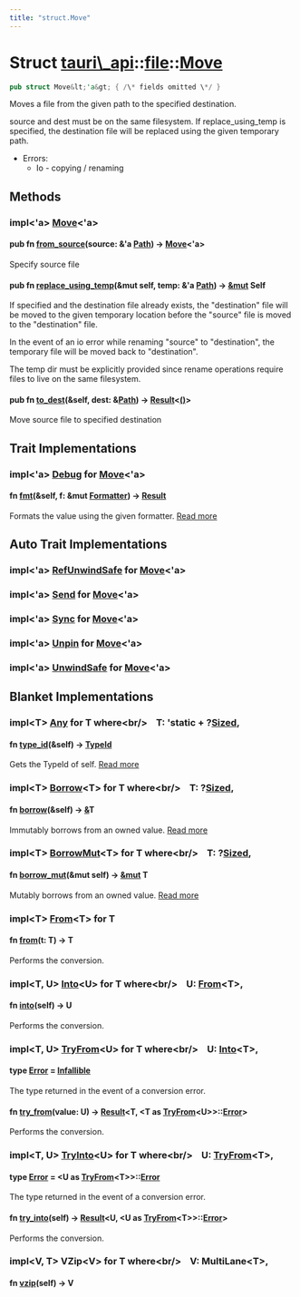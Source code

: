```yaml
---
title: "struct.Move"
---
```


Struct [tauri\\\_api](/api/rust/tauri\_api/../index.html)::[file](/api/rust/tauri\_api/index.html)::[Move](/api/rust/tauri\_api/)
=================================================================================================================================

```rust
pub struct Move&lt;'a&gt; { /\* fields omitted \*/ }
```

Moves a file from the given path to the specified destination.

<span>source</span> and <span>dest</span> must be on the same filesystem. If <span>replace\_using\_temp</span> is specified, the destination file will be replaced using the given temporary path.

*   Errors:
    *   Io - copying / renaming

Methods
-------

### <span>impl&lt;'a&gt; [Move](/api/rust/tauri\_api/../../tauri\_api/file/struct.Move.html "struct tauri\_api::file::Move")&lt;'a&gt;</span>

#### <span>pub fn [from\_source](/api/rust/tauri\_api/about:blank#method.from\_source)(source: &'a [Path](https://doc.rust-lang.org/nightly/std/path/struct.Path.html "struct std::path::Path")) -&gt; [Move](/api/rust/tauri\_api/../../tauri\_api/file/struct.Move.html "struct tauri\_api::file::Move")&lt;'a&gt;</span>

Specify source file

#### <span>pub fn [replace\_using\_temp](/api/rust/tauri\_api/about:blank#method.replace\_using\_temp)(&mut self, temp: &'a [Path](https://doc.rust-lang.org/nightly/std/path/struct.Path.html "struct std::path::Path")) -&gt; [&mut](https://doc.rust-lang.org/nightly/std/primitive.reference.html) Self</span>

If specified and the destination file already exists, the "destination" file will be moved to the given temporary location before the "source" file is moved to the "destination" file.

In the event of an <span>io</span> error while renaming "source" to "destination", the temporary file will be moved back to "destination".

The <span>temp</span> dir must be explicitly provided since <span>rename</span> operations require files to live on the same filesystem.

#### <span>pub fn [to\_dest](/api/rust/tauri\_api/about:blank#method.to\_dest)(&self, dest: &[Path](https://doc.rust-lang.org/nightly/std/path/struct.Path.html "struct std::path::Path")) -&gt; [Result](/api/rust/tauri\_api/../../tauri\_api/type.Result.html "type tauri\_api::Result")&lt;[()](https://doc.rust-lang.org/nightly/std/primitive.unit.html)&gt;</span>

Move source file to specified destination

Trait Implementations
---------------------

### <span>impl&lt;'a&gt; [Debug](https://doc.rust-lang.org/nightly/core/fmt/trait.Debug.html "trait core::fmt::Debug") for [Move](/api/rust/tauri\_api/../../tauri\_api/file/struct.Move.html "struct tauri\_api::file::Move")&lt;'a&gt;</span>

#### <span>fn [fmt](https://doc.rust-lang.org/nightly/core/fmt/trait.Debug.html#tymethod.fmt)(&self, f: &mut [Formatter](https://doc.rust-lang.org/nightly/core/fmt/struct.Formatter.html "struct core::fmt::Formatter")) -&gt; [Result](https://doc.rust-lang.org/nightly/core/fmt/type.Result.html "type core::fmt::Result")</span>

Formats the value using the given formatter. [Read more](https://doc.rust-lang.org/nightly/core/fmt/trait.Debug.html#tymethod.fmt)

Auto Trait Implementations
--------------------------

### <span>impl&lt;'a&gt; [RefUnwindSafe](https://doc.rust-lang.org/nightly/std/panic/trait.RefUnwindSafe.html "trait std::panic::RefUnwindSafe") for [Move](/api/rust/tauri\_api/../../tauri\_api/file/struct.Move.html "struct tauri\_api::file::Move")&lt;'a&gt;</span>

### <span>impl&lt;'a&gt; [Send](https://doc.rust-lang.org/nightly/core/marker/trait.Send.html "trait core::marker::Send") for [Move](/api/rust/tauri\_api/../../tauri\_api/file/struct.Move.html "struct tauri\_api::file::Move")&lt;'a&gt;</span>

### <span>impl&lt;'a&gt; [Sync](https://doc.rust-lang.org/nightly/core/marker/trait.Sync.html "trait core::marker::Sync") for [Move](/api/rust/tauri\_api/../../tauri\_api/file/struct.Move.html "struct tauri\_api::file::Move")&lt;'a&gt;</span>

### <span>impl&lt;'a&gt; [Unpin](https://doc.rust-lang.org/nightly/core/marker/trait.Unpin.html "trait core::marker::Unpin") for [Move](/api/rust/tauri\_api/../../tauri\_api/file/struct.Move.html "struct tauri\_api::file::Move")&lt;'a&gt;</span>

### <span>impl&lt;'a&gt; [UnwindSafe](https://doc.rust-lang.org/nightly/std/panic/trait.UnwindSafe.html "trait std::panic::UnwindSafe") for [Move](/api/rust/tauri\_api/../../tauri\_api/file/struct.Move.html "struct tauri\_api::file::Move")&lt;'a&gt;</span>

Blanket Implementations
-----------------------

### <span>impl&lt;T&gt; [Any](https://doc.rust-lang.org/nightly/core/any/trait.Any.html "trait core::any::Any") for T where&lt;br/&gt;    T: 'static + ?[Sized](https://doc.rust-lang.org/nightly/core/marker/trait.Sized.html "trait core::marker::Sized"),</span> 

#### <span>fn [type\_id](https://doc.rust-lang.org/nightly/core/any/trait.Any.html#tymethod.type\_id)(&self) -&gt; [TypeId](https://doc.rust-lang.org/nightly/core/any/struct.TypeId.html "struct core::any::TypeId")</span>

Gets the <span>TypeId</span> of <span>self</span>. [Read more](https://doc.rust-lang.org/nightly/core/any/trait.Any.html#tymethod.type\_id)

### <span>impl&lt;T&gt; [Borrow](https://doc.rust-lang.org/nightly/core/borrow/trait.Borrow.html "trait core::borrow::Borrow")&lt;T&gt; for T where&lt;br/&gt;    T: ?[Sized](https://doc.rust-lang.org/nightly/core/marker/trait.Sized.html "trait core::marker::Sized"),</span> 

#### <span>fn [borrow](https://doc.rust-lang.org/nightly/core/borrow/trait.Borrow.html#tymethod.borrow)(&self) -&gt; [&](https://doc.rust-lang.org/nightly/std/primitive.reference.html)T</span>

Immutably borrows from an owned value. [Read more](https://doc.rust-lang.org/nightly/core/borrow/trait.Borrow.html#tymethod.borrow)

### <span>impl&lt;T&gt; [BorrowMut](https://doc.rust-lang.org/nightly/core/borrow/trait.BorrowMut.html "trait core::borrow::BorrowMut")&lt;T&gt; for T where&lt;br/&gt;    T: ?[Sized](https://doc.rust-lang.org/nightly/core/marker/trait.Sized.html "trait core::marker::Sized"),</span> 

#### <span>fn [borrow\_mut](https://doc.rust-lang.org/nightly/core/borrow/trait.BorrowMut.html#tymethod.borrow\_mut)(&mut self) -&gt; [&mut](https://doc.rust-lang.org/nightly/std/primitive.reference.html) T</span>

Mutably borrows from an owned value. [Read more](https://doc.rust-lang.org/nightly/core/borrow/trait.BorrowMut.html#tymethod.borrow\_mut)

### <span>impl&lt;T&gt; [From](https://doc.rust-lang.org/nightly/core/convert/trait.From.html "trait core::convert::From")&lt;T&gt; for T</span>

#### <span>fn [from](https://doc.rust-lang.org/nightly/core/convert/trait.From.html#tymethod.from)(t: T) -&gt; T</span>

Performs the conversion.

### <span>impl&lt;T, U&gt; [Into](https://doc.rust-lang.org/nightly/core/convert/trait.Into.html "trait core::convert::Into")&lt;U&gt; for T where&lt;br/&gt;    U: [From](https://doc.rust-lang.org/nightly/core/convert/trait.From.html "trait core::convert::From")&lt;T&gt;,</span> 

#### <span>fn [into](https://doc.rust-lang.org/nightly/core/convert/trait.Into.html#tymethod.into)(self) -&gt; U</span>

Performs the conversion.

### <span>impl&lt;T, U&gt; [TryFrom](https://doc.rust-lang.org/nightly/core/convert/trait.TryFrom.html "trait core::convert::TryFrom")&lt;U&gt; for T where&lt;br/&gt;    U: [Into](https://doc.rust-lang.org/nightly/core/convert/trait.Into.html "trait core::convert::Into")&lt;T&gt;,</span> 

#### <span>type [Error](https://doc.rust-lang.org/nightly/core/convert/trait.TryFrom.html#associatedtype.Error) = [Infallible](https://doc.rust-lang.org/nightly/core/convert/enum.Infallible.html "enum core::convert::Infallible")</span>

The type returned in the event of a conversion error.

#### <span>fn [try\_from](https://doc.rust-lang.org/nightly/core/convert/trait.TryFrom.html#tymethod.try\_from)(value: U) -&gt; [Result](https://doc.rust-lang.org/nightly/core/result/enum.Result.html "enum core::result::Result")&lt;T, &lt;T as [TryFrom](https://doc.rust-lang.org/nightly/core/convert/trait.TryFrom.html "trait core::convert::TryFrom")&lt;U&gt;&gt;::[Error](https://doc.rust-lang.org/nightly/core/convert/trait.TryFrom.html#associatedtype.Error "type core::convert::TryFrom::Error")&gt;</span>

Performs the conversion.

### <span>impl&lt;T, U&gt; [TryInto](https://doc.rust-lang.org/nightly/core/convert/trait.TryInto.html "trait core::convert::TryInto")&lt;U&gt; for T where&lt;br/&gt;    U: [TryFrom](https://doc.rust-lang.org/nightly/core/convert/trait.TryFrom.html "trait core::convert::TryFrom")&lt;T&gt;,</span> 

#### <span>type [Error](https://doc.rust-lang.org/nightly/core/convert/trait.TryInto.html#associatedtype.Error) = &lt;U as [TryFrom](https://doc.rust-lang.org/nightly/core/convert/trait.TryFrom.html "trait core::convert::TryFrom")&lt;T&gt;&gt;::[Error](https://doc.rust-lang.org/nightly/core/convert/trait.TryFrom.html#associatedtype.Error "type core::convert::TryFrom::Error")</span>

The type returned in the event of a conversion error.

#### <span>fn [try\_into](https://doc.rust-lang.org/nightly/core/convert/trait.TryInto.html#tymethod.try\_into)(self) -&gt; [Result](https://doc.rust-lang.org/nightly/core/result/enum.Result.html "enum core::result::Result")&lt;U, &lt;U as [TryFrom](https://doc.rust-lang.org/nightly/core/convert/trait.TryFrom.html "trait core::convert::TryFrom")&lt;T&gt;&gt;::[Error](https://doc.rust-lang.org/nightly/core/convert/trait.TryFrom.html#associatedtype.Error "type core::convert::TryFrom::Error")&gt;</span>

Performs the conversion.

### <span>impl&lt;V, T&gt; VZip&lt;V&gt; for T where&lt;br/&gt;    V: MultiLane&lt;T&gt;,</span> 

#### <span>fn [vzip](/api/rust/tauri\_api/about:blank#method.vzip)(self) -&gt; V</span>
      